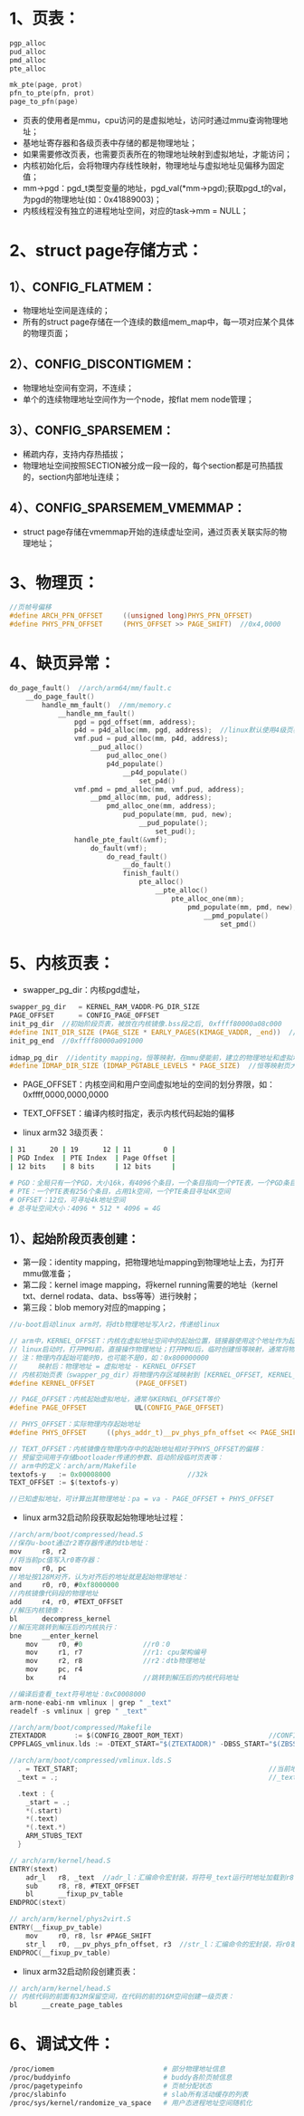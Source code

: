# 1、页表：

```c
pgp_alloc
pud_alloc
pmd_alloc
pte_alloc

mk_pte(page, prot)
pfn_to_pte(pfn, prot)
page_to_pfn(page)
```

- 页表的使用者是mmu，cpu访问的是虚拟地址，访问时通过mmu查询物理地址；
- 基地址寄存器和各级页表中存储的都是物理地址；
- 如果需要修改页表，也需要页表所在的物理地址映射到虚拟地址，才能访问；
- 内核初始化后，会将物理内存线性映射，物理地址与虚拟地址见偏移为固定值；
- mm->pgd：pgd_t类型变量的地址，pgd_val(*mm->pgd);获取pgd_t的val，为pgd的物理地址(如：0x41889003)；
- 内核线程没有独立的进程地址空间，对应的task->mm = NULL；

# 2、struct page存储方式：

## 1）、CONFIG_FLATMEM：

- 物理地址空间是连续的；
- 所有的struct page存储在一个连续的数组mem_map中，每一项对应某个具体的物理页面；

## 2）、CONFIG_DISCONTIGMEM：

- 物理地址空间有空洞，不连续；
- 单个的连续物理地址空间作为一个node，按flat mem node管理；

## 3）、CONFIG_SPARSEMEM：

- 稀疏内存，支持内存热插拔；
- 物理地址空间按照SECTION被分成一段一段的，每个section都是可热插拔的，section内部地址连续；

## 4）、CONFIG_SPARSEMEM_VMEMMAP：

- struct page存储在vmemmap开始的连续虚址空间，通过页表关联实际的物理地址；

# 3、物理页：

```c
//页帧号偏移
#define ARCH_PFN_OFFSET     ((unsigned long)PHYS_PFN_OFFSET)
#define PHYS_PFN_OFFSET     (PHYS_OFFSET >> PAGE_SHIFT)  //0x4,0000
```

# 4、缺页异常：

```c
do_page_fault()  //arch/arm64/mm/fault.c
	__do_page_fault()
		handle_mm_fault()  //mm/memory.c
			__handle_mm_fault()
    			pgd = pgd_offset(mm, address);
				p4d = p4d_alloc(mm, pgd, address);  //linux默认使用4级页表，此时没有p4d
				vmf.pud = pud_alloc(mm, p4d, address);
					__pud_alloc()
                        pud_alloc_one()
                        p4d_populate()
                        	__p4d_populate()
                        		set_p4d()
				vmf.pmd = pmd_alloc(mm, vmf.pud, address);
					__pmd_alloc(mm, pud, address);
                        pmd_alloc_one(mm, address);
                        	pud_populate(mm, pud, new);
								__pud_populate();
									set_pud();
				handle_pte_fault(&vmf);
					do_fault(vmf);
						do_read_fault()
                            __do_fault()
                            finish_fault()
                            	pte_alloc()
                            		__pte_alloc()
                            			pte_alloc_one(mm);
											pmd_populate(mm, pmd, new);
												__pmd_populate()
                                                    set_pmd()
```

# 5、内核页表：

- swapper_pg_dir：内核pgd虚址，

```c
swapper_pg_dir   = KERNEL_RAM_VADDR-PG_DIR_SIZE
PAGE_OFFSET      = CONFIG_PAGE_OFFSET
init_pg_dir  //初始阶段页表，被放在内核镜像.bss段之后, 0xffff80000a08c000
#define INIT_DIR_SIZE (PAGE_SIZE * EARLY_PAGES(KIMAGE_VADDR, _end))  //初始阶段页表大小
init_pg_end  //0xffff80000a091000
    
idmap_pg_dir  //identity mapping，恒等映射，在mmu使能前，建立的物理地址和虚拟地址相等的映射
#define IDMAP_DIR_SIZE (IDMAP_PGTABLE_LEVELS * PAGE_SIZE)  //恒等映射页大小，0x3000=3*4k
```

- PAGE_OFFSET：内核空间和用户空间虚拟地址的空间的划分界限，如：0xffff,0000,0000,0000
- TEXT_OFFSET：编译内核时指定，表示内核代码起始的偏移

- linux arm32 3级页表：

```bash
| 31      20 | 19      12 | 11        0 |
| PGD Index  | PTE Index  | Page Offset |
| 12 bits    | 8 bits     | 12 bits     |

# PGD：全局只有一个PGD，大小16k，有4096个条目，一个条目指向一个PTE表，一个PGD条目寻址1M地址空间
# PTE：一个PTE表有256个条目，占用1k空间，一个PTE条目寻址4K空间
# OFFSET：12位，可寻址4k地址空间
# 总寻址空间大小：4096 * 512 * 4096 = 4G
```



## 1）、起始阶段页表创建：

- 第一段：identity mapping，把物理地址mapping到物理地址上去，为打开mmu做准备；
- 第二段：kernel image mapping，将kernel running需要的地址（kernel txt、dernel rodata、data、bss等等）进行映射；
- 第三段：blob memory对应的mapping；

```c
//u-boot启动linux arm时，将dtb物理地址写入r2，传递给linux

// arm中，KERNEL_OFFSET：内核在虚拟地址空间中的起始位置，链接器使用这个地址作为起始地址链接代码，常用值如：0xC0000000 (3GB处)
// linux启动时，打开MMU前，直接操作物理地址；打开MMU后，临时创建恒等映射，通常将物理内存起始地址映射到虚拟地址KERNEL_OFFSET
// 注：物理内存起始可能时0，也可能不是0，如：0x800000000
//     映射后：物理地址 = 虚拟地址 - KERNEL_OFFSET
// 内核初始页表（swapper_pg_dir）将物理内存区域映射到 [KERNEL_OFFSET, KERNEL_OFFSET + RAM_SIZE] 的虚拟地址范围
#define KERNEL_OFFSET          (PAGE_OFFSET)

// PAGE_OFFSET：内核起始虚拟地址，通常与KERNEL_OFFSET等价
#define PAGE_OFFSET            UL(CONFIG_PAGE_OFFSET)

// PHYS_OFFSET：实际物理内存起始地址
#define PHYS_OFFSET     ((phys_addr_t)__pv_phys_pfn_offset << PAGE_SHIFT)

// TEXT_OFFSET：内核镜像在物理内存中的起始地址相对于PHYS_OFFSET的偏移：
// 预留空间用于存储bootloader传递的参数、启动阶段临时页表等：
// arm中的定义：arch/arm/Makefile
textofs-y	:= 0x00008000                   //32k
TEXT_OFFSET := $(textofs-y)

//已知虚拟地址，可计算出其物理地址：pa = va - PAGE_OFFSET + PHYS_OFFSET
```

- linux arm32启动阶段获取起始物理地址过程：

```c
//arch/arm/boot/compressed/head.S
//保存u-boot通过r2寄存器传递的dtb地址：
mov     r8, r2
//将当前pc值写入r0寄存器：
mov     r0, pc
//地址按128M对齐，认为对齐后的地址就是起始物理地址：
and     r0, r0, #0xf8000000
//内核镜像代码段的物理地址
add     r4, r0, #TEXT_OFFSET
//解压内核镜像：
bl      decompress_kernel
//解压完跳转到解压后的内核执行：
bne     __enter_kernel
    mov     r0, #0               //r0：0
    mov     r1, r7               //r1: cpu架构编号
    mov     r2, r8               //r2：dtb物理地址
    mov     pc, r4
    bx      r4                   //跳转到解压后的内核代码地址

//编译后查看_text符号地址：0xC0008000
arm-none-eabi-nm vmlinux | grep " _text"
readelf -s vmlinux | grep " _text"

//arch/arm/boot/compressed/Makefile
ZTEXTADDR       := $(CONFIG_ZBOOT_ROM_TEXT)                     //CONFIG_ZBOOT_ROM_TEXT=0x0
CPPFLAGS_vmlinux.lds := -DTEXT_START="$(ZTEXTADDR)" -DBSS_START="$(ZBSSADDR)"

//arch/arm/boot/compressed/vmlinux.lds.S
  . = TEXT_START;                                               //当前地址 = TEXT_START
  _text = .;                                                    //_text = 当前地址

  .text : {
    _start = .;
    *(.start)
    *(.text)
    *(.text.*)
    ARM_STUBS_TEXT
  }

// arch/arm/kernel/head.S
ENTRY(stext)
    adr_l   r8, _text  //adr_l：汇编命令宏封装，将符号_text运行时地址加载到r8中，此时还没启用mmu，读取到的_text地址是物理地址
    sub     r8, r8, #TEXT_OFFSET
    bl      __fixup_pv_table
ENDPROC(stext)

// arch/arm/kernel/phys2virt.S
ENTRY(__fixup_pv_table)
    mov     r0, r8, lsr #PAGE_SHIFT
    str_l   r0, __pv_phys_pfn_offset, r3  //str_l：汇编命令的宏封装，将r0寄存器的值写入变量__pv_phys_pfn_offset的地址中，r3是临时寄存器
ENDPROC(__fixup_pv_table)
```

- linux arm32启动阶段创建页表：

```c
// arch/arm/kernel/head.S
// 内核代码的前面有32M保留空间，在代码的前的16M空间创建一级页表：
bl      __create_page_tables
```

# 6、调试文件：

```bash
/proc/iomem                           # 部分物理地址信息
/proc/buddyinfo                       # buddy各阶页帧信息
/proc/pagetypeinfo                    # 页帧分配状态
/proc/slabinfo                        # slab所有活动缓存的列表
/proc/sys/kernel/randomize_va_space   # 用户态进程地址空间随机化
```

